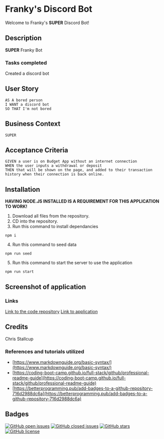 # **Franky's Discord Bot**

Welcome to Franky's **SUPER** Discord Bot!


## Description

**SUPER** Franky Bot 

### **Tasks completed**

Created a discord bot

## User Story

```
AS A bored person
I WANT a discord bot
SO THAT I'm not bored
```

## Business Context

```
SUPER
```

## Acceptance Criteria
```
GIVEN a user is on Budget App without an internet connection
WHEN the user inputs a withdrawal or deposit
THEN that will be shown on the page, and added to their transaction history when their connection is back online.
```

## Installation

**HAVING NODE.JS INSTALLED IS A REQUIREMENT FOR THIS APPLICATION TO WORK!**

1. Download all files from the repository.
2. CD into the repository.
3. Run this command to install dependancies
```
npm i
```
4. Run this command to seed data
```
npm run seed
```
5. Run this command to start the server to use the application
```
npm run start
```

## Screenshot of application



### **Links**

[Link to the code repository](https://github.com/MrTofuuu/franky-discord-bot)
[Link to application](https://franky-discord-bot.herokuapp.com/)

## Credits
Chris Stallcup

### References and tutorials utilized
* [https://www.markdownguide.org/basic-syntax/](https://www.markdownguide.org/basic-syntax/)
* [https://coding-boot-camp.github.io/full-stack/github/professional-readme-guide](https://coding-boot-camp.github.io/full-stack/github/professional-readme-guide)
* [https://betterprogramming.pub/add-badges-to-a-github-repository-716d2988dc6a](https://betterprogramming.pub/add-badges-to-a-github-repository-716d2988dc6a)

## Badges

[![GitHub open issues](https://img.shields.io/github/issues/MrTofuuu/franky-discord-bot?style=for-the-badge)](https://github.com/MrTofuuu/franky-discord-bot/issues)
[![GitHub closed issues](https://img.shields.io/github/issues-closed/MrTofuuu/franky-discord-bot?style=for-the-badge)](https://img.shields.io/github/issues-closed/MrTofuuu/franky-discord-bot?style=for-the-badge)
[![GitHub stars](https://img.shields.io/github/stars/MrTofuuu/franky-discord-bot?style=for-the-badge)](https://github.com/MrTofuuu/franky-discord-bot/stargazers)
[![GitHub license](https://img.shields.io/github/license/mrtofuuu/franky-discord-bot?style=for-the-badge)](./LICENSE.md)


